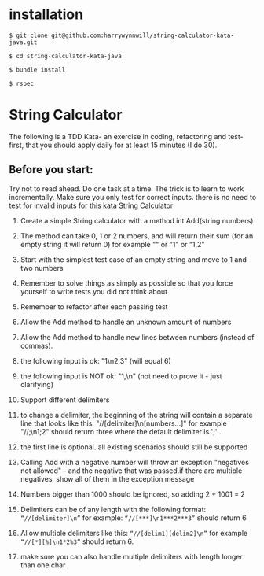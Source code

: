 # installation

`$ git clone git@github.com:harrywynnwill/string-calculator-kata-java.git`

`$ cd string-calculator-kata-java`

`$ bundle install`

`$ rspec`

# String Calculator

The following is a TDD Kata- an exercise in coding, refactoring and test-first, that you should apply daily for at least 15 minutes (I do 30).

## Before you start:

Try not to read ahead. Do one task at a time. The trick is to learn to work incrementally. Make sure you only test for correct inputs. there is no need to test for invalid inputs for this kata String Calculator

1. Create a simple String calculator with a method int Add(string numbers)

  1. The method can take 0, 1 or 2 numbers, and will return their sum (for an empty string it will return 0) for example "" or "1" or "1,2"
  2. Start with the simplest test case of an empty string and move to 1 and two numbers
  3. Remember to solve things as simply as possible so that you force yourself to write tests you did not think about
  4. Remember to refactor after each passing test

2. Allow the Add method to handle an unknown amount of numbers
3. Allow the Add method to handle new lines between numbers (instead of commas).

  1. the following input is ok: "1\n2,3" (will equal 6)
  2. the following input is NOT ok: "1,\n" (not need to prove it - just clarifying)

4. Support different delimiters

  1. to change a delimiter, the beginning of the string will contain a separate line that looks like this: "//[delimiter]\n[numbers...]" for example "//;\n1;2" should return three where the default delimiter is ';' .
  2. the first line is optional. all existing scenarios should still be supported

5. Calling Add with a negative number will throw an exception "negatives not allowed" - and the negative that was passed.if there are multiple negatives, show all of them in the exception message
6. Numbers bigger than 1000 should be ignored, so adding 2 + 1001 = 2
7. Delimiters can be of any length with the following format: `“//[delimiter]\n”` for example: `“//[***]\n1***2***3”` should return 6
8. Allow multiple delimiters like this: `“//[delim1][delim2]\n”` for example `“//[*][%]\n1*2%3”` should return 6.
9. make sure you can also handle multiple delimiters with length longer than one char
